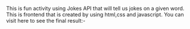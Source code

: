 This is fun activity using Jokes API that will tell us jokes on a given word. 
This is frontend that is created by using html,css and javascript. 
You can visit here to see the final result:-
